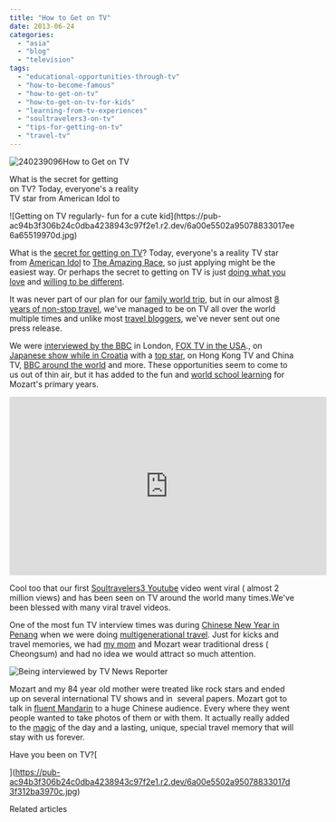 ```yaml
---
title: "How to Get on TV"
date: 2013-06-24
categories: 
  - "asia"
  - "blog"
  - "television"
tags: 
  - "educational-opportunities-through-tv"
  - "how-to-become-famous"
  - "how-to-get-on-tv"
  - "how-to-get-on-tv-for-kids"
  - "learning-from-tv-experiences"
  - "soultravelers3-on-tv"
  - "tips-for-getting-on-tv"
  - "travel-tv"
---
```


![240239096](https://pub-ac94b3f306b24c0dba4238943c97f2e1.r2.dev/6a00e5502a95078833017d3f31a812970c.jpg)How to Get on TV  
  
What is the secret for getting  
on TV? Today, everyone's a reality  
TV star from American Idol to

<!--more--> ![Getting on TV regularly- fun for a cute kid](https://pub-ac94b3f306b24c0dba4238943c97f2e1.r2.dev/6a00e5502a95078833017ee6a65519970d.jpg)  
  
What is the [secret for getting on TV](https://pub-ac94b3f306b24c0dba4238943c97f2e1.r2.dev/2012/11/digital-nomad-global-kid-tv-stories.html "secret of getting on TV")? Today, everyone's a reality TV star from [American Idol](https://pub-ac94b3f306b24c0dba4238943c97f2e1.r2.dev/2012/11/digital-nomad-global-kid-tv-stories.html "American idol") to [The Amazing Race](http://www.theamazingracecasting.com/ "the amazing race"), so just applying might be the easiest way. Or perhaps the secret to getting on TV is just [doing what you love](https://pub-ac94b3f306b24c0dba4238943c97f2e1.r2.dev/2012/05/advice-to-college-grads-from-a-world-traveler.html "do what you love - advice for college grads") and [willing to be different](https://pub-ac94b3f306b24c0dba4238943c97f2e1.r2.dev/2013/03/being-different-its-a-good-thing.html "willing to be different").  
  
It was never part of our plan for our [family world trip](https://pub-ac94b3f306b24c0dba4238943c97f2e1.r2.dev/2010/09/8-reasons-for-a-family-world-trip-international-vacations-holidays-abroad-longterm-travel-rtw.html "family world trip"), but in our almost [8 years of non-stop travel](https://pub-ac94b3f306b24c0dba4238943c97f2e1.r2.dev/2012/12/around-the-world-family-travel.html "8 years of non-stop travel"), we've managed to be on TV all over the world multiple times and unlike most [travel bloggers](https://pub-ac94b3f306b24c0dba4238943c97f2e1.r2.dev/2013/01/top-travel-bloggers-of-2013-soultravelers3-wins-.html "travel bloggers soultravelers3 wins best 2013"), we've never sent out one press release.  
  
We were [interviewed by the BBC](https://pub-ac94b3f306b24c0dba4238943c97f2e1.r2.dev/2010/12/bbc-interviews-soultravelers3-on-social-media-and-travel.html "BBC interviews soultravelers3 on social media and travel") in London, [FOX TV in the USA](https://pub-ac94b3f306b24c0dba4238943c97f2e1.r2.dev/2011/11/soultravelers3-digital-nomad-family-on-fox-tv-.html "soultravelers3 on fox TV")., on [Japanese show while in Croatia](https://pub-ac94b3f306b24c0dba4238943c97f2e1.r2.dev/2007/09/mozarts-film-de.html "Japanese show croatia") with a [top star](https://pub-ac94b3f306b24c0dba4238943c97f2e1.r2.dev/2007/09/japan-star-more.html "Japanese star Maako"), on Hong Kong TV and China TV, [BBC around the world](https://pub-ac94b3f306b24c0dba4238943c97f2e1.r2.dev/2010/05/bbc-world-news-featured-soultravelers3-youtube-viral-travel-video-fast-track-bbcnews.html "soultravelers3 on BBC about world trip") and more. These opportunities seem to come to us out of thin air, but it has added to the fun and [world school learning](https://pub-ac94b3f306b24c0dba4238943c97f2e1.r2.dev/2013/01/world-school-education-at-its-best-.html/ "world school, unschool, homeschool and travel") for Mozart's primary years.  
  

<iframe src="http://www.youtube.com/embed/wn9rDTZj-m4?rel=0" frameborder="0" height="315" width="560"></iframe>

  
  
Cool too that our first [Soultravelers3 Youtube](http://www.youtube.com/user/soultravelers3 "soultravelers3 youtube") video went viral ( almost 2 million views) and has been seen on TV around the world many times.We've been blessed with many viral travel videos.  

One of the most fun TV interview times was during [Chinese New Year in Penang](https://pub-ac94b3f306b24c0dba4238943c97f2e1.r2.dev/2011/02/20-stunning-photos-chinese-new-year-georgetown-penang.html "Chinese New Year Penang Georgetown") when we were doing [multigenerational travel](https://pub-ac94b3f306b24c0dba4238943c97f2e1.r2.dev/2011/01/traveling-with-grandma-3-generation-travel.html "multigenerational travel"). Just for kicks and travel memories, we had [my mom](https://pub-ac94b3f306b24c0dba4238943c97f2e1.r2.dev/2007/02/worlds-best-mot.html "world's best mom") and Mozart wear traditional dress ( Cheongsum) and had no idea we would attract so much attention.  
  
![Being interviewed by TV News Reporter ](https://pub-ac94b3f306b24c0dba4238943c97f2e1.r2.dev/6a00e5502a95078833019103c0e353970c.jpg)  
  
Mozart and my 84 year old mother were treated like rock stars and ended up on several international TV shows and in  several papers. Mozart got to talk in [fluent Mandarin](https://pub-ac94b3f306b24c0dba4238943c97f2e1.r2.dev/2013/06/fluent-mandarin.html "fluent mandarin") to a huge Chinese audience. Every where they went people wanted to take photos of them or with them. It actually really added to the [magic](https://pub-ac94b3f306b24c0dba4238943c97f2e1.r2.dev/2011/02/family-travel-year-of-the-rabbit-in-asia-photos-chinese-new-year-.html "magical chinese new year") of the day and a lasting, unique, special travel memory that will stay with us forever.  
  
Have you been on TV?[  
  
  
](https://pub-ac94b3f306b24c0dba4238943c97f2e1.r2.dev/6a00e5502a95078833017d3f312ba3970c.jpg)  

Related articles

